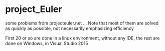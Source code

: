 project_Euler
=============

some problems from projecteuler.net ... Note that most of them are solved as quickly as possible, not necessarily emphasizing efficiency

First 20 or so are done in a linux environment, without any IDE, the rest are done on Windows, in Visual Studio 2015